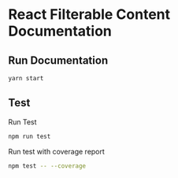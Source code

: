 # React Filterable Content Documentation

## Run Documentation 

```bash
yarn start
```

## Test 

Run Test
```bash
npm run test
```

Run test with coverage report

```bash
npm test -- --coverage
```

